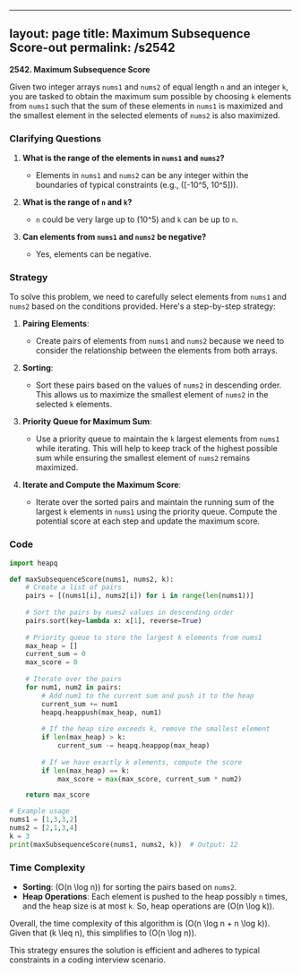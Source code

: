 
---
layout: page
title:  Maximum Subsequence Score-out
permalink: /s2542
---

**2542. Maximum Subsequence Score**

Given two integer arrays `nums1` and `nums2` of equal length `n` and an integer `k`, you are tasked to obtain the maximum sum possible by choosing `k` elements from `nums1` such that the sum of these elements in `nums1` is maximized and the smallest element in the selected elements of `nums2` is also maximized.

### Clarifying Questions

1. **What is the range of the elements in `nums1` and `nums2`?**
   - Elements in `nums1` and `nums2` can be any integer within the boundaries of typical constraints (e.g., \([-10^5, 10^5]\)).

2. **What is the range of `n` and `k`?**
   - `n` could be very large up to \(10^5\) and `k` can be up to `n`.

3. **Can elements from `nums1` and `nums2` be negative?**
   - Yes, elements can be negative.

### Strategy

To solve this problem, we need to carefully select elements from `nums1` and `nums2` based on the conditions provided. Here's a step-by-step strategy:

1. **Pairing Elements**:
   - Create pairs of elements from `nums1` and `nums2` because we need to consider the relationship between the elements from both arrays.

2. **Sorting**:
   - Sort these pairs based on the values of `nums2` in descending order. This allows us to maximize the smallest element of `nums2` in the selected `k` elements.

3. **Priority Queue for Maximum Sum**:
   - Use a priority queue to maintain the `k` largest elements from `nums1` while iterating. This will help to keep track of the highest possible sum while ensuring the smallest element of `nums2` remains maximized.

4. **Iterate and Compute the Maximum Score**:
   - Iterate over the sorted pairs and maintain the running sum of the largest `k` elements in `nums1` using the priority queue. Compute the potential score at each step and update the maximum score.

### Code

```python
import heapq

def maxSubsequenceScore(nums1, nums2, k):
    # Create a list of pairs
    pairs = [(nums1[i], nums2[i]) for i in range(len(nums1))]
    
    # Sort the pairs by nums2 values in descending order
    pairs.sort(key=lambda x: x[1], reverse=True)
    
    # Priority queue to store the largest k elements from nums1
    max_heap = []
    current_sum = 0
    max_score = 0
    
    # Iterate over the pairs
    for num1, num2 in pairs:
        # Add num1 to the current sum and push it to the heap
        current_sum += num1
        heapq.heappush(max_heap, num1)
        
        # If the heap size exceeds k, remove the smallest element
        if len(max_heap) > k:
            current_sum -= heapq.heappop(max_heap)
        
        # If we have exactly k elements, compute the score
        if len(max_heap) == k:
            max_score = max(max_score, current_sum * num2)

    return max_score

# Example usage
nums1 = [1,3,3,2]
nums2 = [2,1,3,4]
k = 3
print(maxSubsequenceScore(nums1, nums2, k))  # Output: 12
```

### Time Complexity

- **Sorting**: \(O(n \log n)\) for sorting the pairs based on `nums2`.
- **Heap Operations**: Each element is pushed to the heap possibly `n` times, and the heap size is at most `k`. So, heap operations are \(O(n \log k)\).

Overall, the time complexity of this algorithm is \(O(n \log n + n \log k)\). Given that \(k \leq n\), this simplifies to \(O(n \log n)\).

This strategy ensures the solution is efficient and adheres to typical constraints in a coding interview scenario.